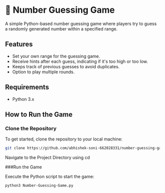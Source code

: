 # 🎲 Number Guessing Game

A simple Python-based number guessing game where players try to guess a randomly generated number within a specified range.

## Features

- Set your own range for the guessing game.
- Receive hints after each guess, indicating if it's too high or too low.
- Keeps track of previous guesses to avoid duplicates.
- Option to play multiple rounds.

## Requirements

- Python 3.x

## How to Run the Game

### Clone the Repository

To get started, clone the repository to your local machine:

```bash
git clone https://github.com/abhishek-soni-662028331/number-guessing-game.git
```

Navigate to the Project Directory using cd

###Run the Game

Execute the Python script to start the game:

```bash
python3 Number-Guessing-Game.py
```
